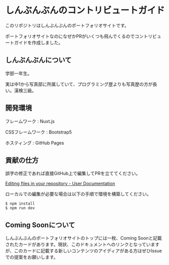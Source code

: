 # しんぶんぶんのコントリビュートガイド

このリポジトリはしんぶんぶんのポートフォリオサイトです。

ポートフォリオサイトなのになぜかPRがいくつも飛んでくるのでコントリビュートガイドを作成しました。

## しんぶんぶんについて

学部一年生。

実は中1から写真部に所属していて、プログラミング歴よりも写真歴の方が長い。漢検三級。

## 開発環境

フレームワーク : Nuxt.js

CSSフレームワーク : Bootstrap5

ホスティング : GitHub Pages

## 貢献の仕方

誤字の修正であれば直接GitHub上で編集してPRを立ててください。

[Editing files in your repository - User Documentation](https://help.github.com/articles/editing-files-in-your-repository/)

ローカルでの編集が必要な場合は以下の手順で環境を構築してください。

```terminal
$ npm install
$ npm run dev
```

## Coming Soonについて

しんぶんぶんのポートフォリオサイトのトップには一枚、Coming Soonと記載されたカードがあります。現状、このドキュメントへのリンクとなっていますが、このカードに記載する新しいコンテンツのアイディアがある方はぜひIssueでの提案をお願いします。
